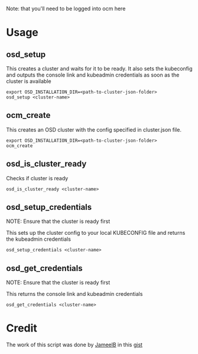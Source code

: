 Note: that you'll need to be logged into ocm here

# Usage
## osd_setup

This creates a cluster and waits for it to be ready. It also sets the kubeconfig and outputs the console link and kubeadmin credentials as soon as the cluster is available
```
export OSD_INSTALLATION_DIR=<path-to-cluster-json-folder>
osd_setup <cluster-name>
```
## ocm_create

This creates an OSD cluster with the config specified in cluster.json file.
```
export OSD_INSTALLATION_DIR=<path-to-cluster-json-folder>
ocm_create
```
## osd_is_cluster_ready

Checks if cluster is ready
```
osd_is_cluster_ready <cluster-name>
```
## osd_setup_credentials

NOTE: Ensure that the cluster is ready first

This sets up the cluster config to your local KUBECONFIG file and returns the kubeadmin credentials
```
osd_setup_credentials <cluster-name>
```
## osd_get_credentials

NOTE: Ensure that the cluster is ready first

This returns the console link and kubeadmin credentials
```
osd_get_credentials <cluster-name>
```

# Credit
The work of this script was done by [JameelB](https://gist.github.com/JameelB) in this [gist](https://gist.github.com/JameelB/8dd57bdf26a3df42535e09390ad1c85a)